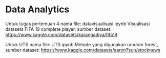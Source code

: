 # Data Analytics

Untuk tugas pertemuan 4 nama file: datavisualisasi.ipynb 
Visualisasi datasets FIFA 19 complete player, sumber dataset: https://www.kaggle.com/datasets/karangadiya/fifa19

Untuk UTS nama file: UTS.ipynb
Metode yang digunakan random forest, sumber dataset: https://www.kaggle.com/datasets/aaron7sun/stocknews
